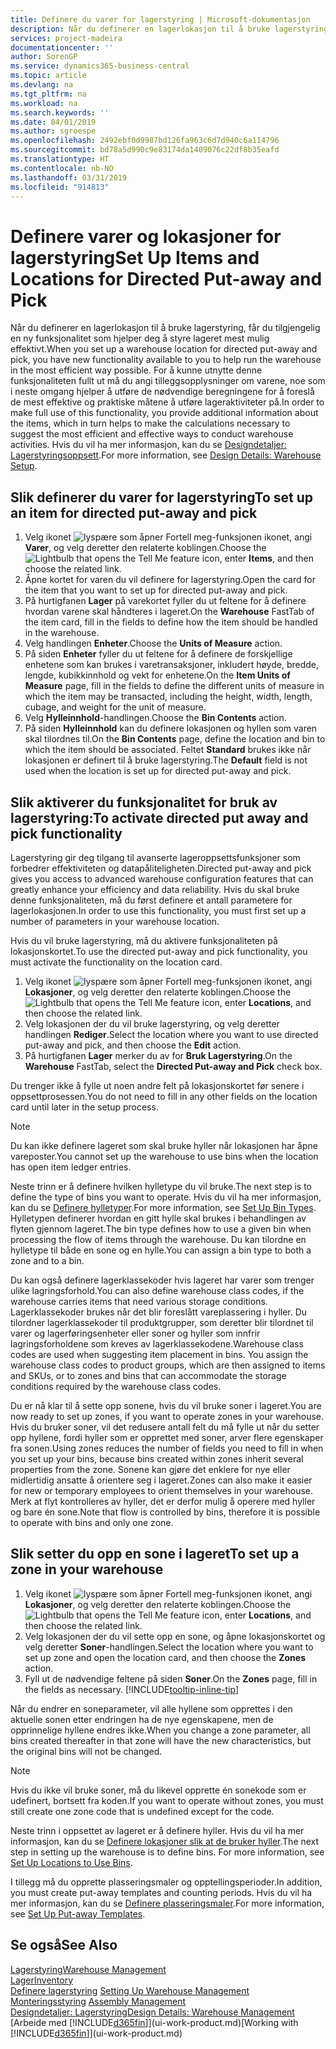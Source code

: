 ```yaml
---
title: Definere du varer for lagerstyring | Microsoft-dokumentasjon
description: Når du definerer en lagerlokasjon til å bruke lagerstyring, får du tilgjengelig en ny funksjonalitet som hjelper deg å styre lageret mest mulig effektivt.
services: project-madeira
documentationcenter: ''
author: SorenGP
ms.service: dynamics365-business-central
ms.topic: article
ms.devlang: na
ms.tgt_pltfrm: na
ms.workload: na
ms.search.keywords: ''
ms.date: 04/01/2019
ms.author: sgroespe
ms.openlocfilehash: 2492ebf0d9987bd126fa963c6d7d940c6a114796
ms.sourcegitcommit: bd78a5d990c9e83174da1409076c22df8b35eafd
ms.translationtype: HT
ms.contentlocale: nb-NO
ms.lasthandoff: 03/31/2019
ms.locfileid: "914813"
---
```

# <a name="set-up-items-and-locations-for-directed-put-away-and-pick"></a><span data-ttu-id="60564-103">Definere varer og lokasjoner for lagerstyring</span><span class="sxs-lookup"><span data-stu-id="60564-103">Set Up Items and Locations for Directed Put-away and Pick</span></span>
<span data-ttu-id="60564-104">Når du definerer en lagerlokasjon til å bruke lagerstyring, får du tilgjengelig en ny funksjonalitet som hjelper deg å styre lageret mest mulig effektivt.</span><span class="sxs-lookup"><span data-stu-id="60564-104">When you set up a warehouse location for directed put-away and pick, you have new functionality available to you to help run the warehouse in the most efficient way possible.</span></span> <span data-ttu-id="60564-105">For å kunne utnytte denne funksjonaliteten fullt ut må du angi tilleggsopplysninger om varene, noe som i neste omgang hjelper å utføre de nødvendige beregningene for å foreslå de mest effektive og praktiske måtene å utføre lageraktiviteter på.</span><span class="sxs-lookup"><span data-stu-id="60564-105">In order to make full use of this functionality, you provide additional information about the items, which in turn helps to make the calculations necessary to suggest the most efficient and effective ways to conduct warehouse activities.</span></span> <span data-ttu-id="60564-106">Hvis du vil ha mer informasjon, kan du se [Designdetaljer: Lagerstyringsoppsett](design-details-warehouse-setup.md).</span><span class="sxs-lookup"><span data-stu-id="60564-106">For more information, see [Design Details: Warehouse Setup](design-details-warehouse-setup.md).</span></span>

## <a name="to-set-up-an-item-for-directed-put-away-and-pick"></a><span data-ttu-id="60564-107">Slik definerer du varer for lagerstyring</span><span class="sxs-lookup"><span data-stu-id="60564-107">To set up an item for directed put-away and pick</span></span>  
1.  <span data-ttu-id="60564-108">Velg ikonet ![lyspære som åpner Fortell meg-funksjonen](media/ui-search/search_small.png "Fortell hva du vil gjøre") ikonet, angi **Varer**, og velg deretter den relaterte koblingen.</span><span class="sxs-lookup"><span data-stu-id="60564-108">Choose the ![Lightbulb that opens the Tell Me feature](media/ui-search/search_small.png "Tell me what you want to do") icon, enter **Items**, and then choose the related link.</span></span>  
2.  <span data-ttu-id="60564-109">Åpne kortet for varen du vil definere for lagerstyring.</span><span class="sxs-lookup"><span data-stu-id="60564-109">Open the card for the item that you want to set up for directed put-away and pick.</span></span>
3. <span data-ttu-id="60564-110">På hurtigfanen **Lager** på varekortet fyller du ut feltene for å definere hvordan varene skal håndteres i lageret.</span><span class="sxs-lookup"><span data-stu-id="60564-110">On the **Warehouse** FastTab of the item card, fill in the fields to define how the item should be handled in the warehouse.</span></span>  
4.  <span data-ttu-id="60564-111">Velg handlingen **Enheter**.</span><span class="sxs-lookup"><span data-stu-id="60564-111">Choose the **Units of Measure** action.</span></span>
5. <span data-ttu-id="60564-112">På siden **Enheter** fyller du ut feltene for å definere de forskjellige enhetene som kan brukes i varetransaksjoner, inkludert høyde, bredde, lengde, kubikkinnhold og vekt for enhetene.</span><span class="sxs-lookup"><span data-stu-id="60564-112">On the **Item Units of Measure** page, fill in the fields to define the different units of measure in which the item may be transacted, including the height, width, length, cubage, and weight for the unit of measure.</span></span>
6. <span data-ttu-id="60564-113">Velg **Hylleinnhold**-handlingen.</span><span class="sxs-lookup"><span data-stu-id="60564-113">Choose the **Bin Contents** action.</span></span>
7. <span data-ttu-id="60564-114">På siden **Hylleinnhold** kan du definere lokasjonen og hyllen som varen skal tilordnes til.</span><span class="sxs-lookup"><span data-stu-id="60564-114">On the **Bin Contents** page, define the location and bin to which the item should be associated.</span></span> <span data-ttu-id="60564-115">Feltet **Standard** brukes ikke når lokasjonen er definert til å bruke lagerstyring.</span><span class="sxs-lookup"><span data-stu-id="60564-115">The **Default** field is not used when the location is set up for directed put-away and pick.</span></span>  

## <a name="to-activate-directed-put-away-and-pick-functionality"></a><span data-ttu-id="60564-116">Slik aktiverer du funksjonalitet for bruk av lagerstyring:</span><span class="sxs-lookup"><span data-stu-id="60564-116">To activate directed put away and pick functionality</span></span>  
<span data-ttu-id="60564-117">Lagerstyring gir deg tilgang til avanserte lageroppsettsfunksjoner som forbedrer effektiviteten og datapåliteligheten.</span><span class="sxs-lookup"><span data-stu-id="60564-117">Directed put-away and pick gives you access to advanced warehouse configuration features that can greatly enhance your efficiency and data reliability.</span></span> <span data-ttu-id="60564-118">Hvis du skal bruke denne funksjonaliteten, må du først definere et antall parametere for lagerlokasjonen.</span><span class="sxs-lookup"><span data-stu-id="60564-118">In order to use this functionality, you must first set up a number of parameters in your warehouse location.</span></span>  

<span data-ttu-id="60564-119">Hvis du vil bruke lagerstyring, må du aktivere funksjonaliteten på lokasjonskortet.</span><span class="sxs-lookup"><span data-stu-id="60564-119">To use the directed put-away and pick functionality, you must activate the functionality on the location card.</span></span>    
1.  <span data-ttu-id="60564-120">Velg ikonet ![lyspære som åpner Fortell meg-funksjonen](media/ui-search/search_small.png "Fortell hva du vil gjøre") ikonet, angi **Lokasjoner**, og velg deretter den relaterte koblingen.</span><span class="sxs-lookup"><span data-stu-id="60564-120">Choose the ![Lightbulb that opens the Tell Me feature](media/ui-search/search_small.png "Tell me what you want to do") icon, enter **Locations**, and then choose the related link.</span></span>  
2.  <span data-ttu-id="60564-121">Velg lokasjonen der du vil bruke lagerstyring, og velg deretter handlingen **Rediger**.</span><span class="sxs-lookup"><span data-stu-id="60564-121">Select the location where you want to use directed put-away and pick, and then choose the **Edit** action.</span></span>  
3.  <span data-ttu-id="60564-122">På hurtigfanen **Lager** merker du av for **Bruk Lagerstyring**.</span><span class="sxs-lookup"><span data-stu-id="60564-122">On the **Warehouse** FastTab, select the **Directed Put-away and Pick** check box.</span></span>  

<span data-ttu-id="60564-123">Du trenger ikke å fylle ut noen andre felt på lokasjonskortet før senere i oppsettprosessen.</span><span class="sxs-lookup"><span data-stu-id="60564-123">You do not need to fill in any other fields on the location card until later in the setup process.</span></span>  

> [!NOTE]  
>  <span data-ttu-id="60564-124">Du kan ikke definere lageret som skal bruke hyller når lokasjonen har åpne vareposter.</span><span class="sxs-lookup"><span data-stu-id="60564-124">You cannot set up the warehouse to use bins when the location has open item ledger entries.</span></span>  

<span data-ttu-id="60564-125">Neste trinn er å definere hvilken hylletype du vil bruke.</span><span class="sxs-lookup"><span data-stu-id="60564-125">The next step is to define the type of bins you want to operate.</span></span> <span data-ttu-id="60564-126">Hvis du vil ha mer informasjon, kan du se [Definere hylletyper](warehouse-how-to-set-up-bin-types.md).</span><span class="sxs-lookup"><span data-stu-id="60564-126">For more information, see [Set Up Bin Types](warehouse-how-to-set-up-bin-types.md).</span></span> <span data-ttu-id="60564-127">Hylletypen definerer hvordan en gitt hylle skal brukes i behandlingen av flyten gjennom lageret.</span><span class="sxs-lookup"><span data-stu-id="60564-127">The bin type defines how to use a given bin when processing the flow of items through the warehouse.</span></span> <span data-ttu-id="60564-128">Du kan tilordne en hylletype til både en sone og en hylle.</span><span class="sxs-lookup"><span data-stu-id="60564-128">You can assign a bin type to both a zone and to a bin.</span></span>  

<span data-ttu-id="60564-129">Du kan også definere lagerklassekoder hvis lageret har varer som trenger ulike lagringsforhold.</span><span class="sxs-lookup"><span data-stu-id="60564-129">You can also define warehouse class codes, if the warehouse carries items that need various storage conditions.</span></span> <span data-ttu-id="60564-130">Lagerklassekoder brukes når det blir foreslått vareplassering i hyller. Du tilordner lagerklassekoder til produktgrupper, som deretter blir tilordnet til varer og lagerføringsenheter eller soner og hyller som innfrir lagringsforholdene som kreves av lagerklassekodene.</span><span class="sxs-lookup"><span data-stu-id="60564-130">Warehouse class codes are used when suggesting item placement in bins. You assign the warehouse class codes to product groups, which are then assigned to items and SKUs, or to zones and bins that can accommodate the storage conditions required by the warehouse class codes.</span></span>  

<span data-ttu-id="60564-131">Du er nå klar til å sette opp sonene, hvis du vil bruke soner i lageret.</span><span class="sxs-lookup"><span data-stu-id="60564-131">You are now ready to set up zones, if you want to operate zones in your warehouse.</span></span> <span data-ttu-id="60564-132">Hvis du bruker soner, vil det redusere antall felt du må fylle ut når du setter opp hyllene, fordi hyller som er opprettet med soner, arver flere egenskaper fra sonen.</span><span class="sxs-lookup"><span data-stu-id="60564-132">Using zones reduces the number of fields you need to fill in when you set up your bins, because bins created within zones inherit several properties from the zone.</span></span> <span data-ttu-id="60564-133">Sonene kan gjøre det enklere for nye eller midlertidig ansatte å orientere seg i lageret.</span><span class="sxs-lookup"><span data-stu-id="60564-133">Zones can also make it easier for new or temporary employees to orient themselves in your warehouse.</span></span> <span data-ttu-id="60564-134">Merk at flyt kontrolleres av hyller, det er derfor mulig å operere med hyller og bare én sone.</span><span class="sxs-lookup"><span data-stu-id="60564-134">Note that flow is controlled by bins, therefore it is possible to operate with bins and only one zone.</span></span>  

## <a name="to-set-up-a-zone-in-your-warehouse"></a><span data-ttu-id="60564-135">Slik setter du opp en sone i lageret</span><span class="sxs-lookup"><span data-stu-id="60564-135">To set up a zone in your warehouse</span></span>  
1.  <span data-ttu-id="60564-136">Velg ikonet ![lyspære som åpner Fortell meg-funksjonen](media/ui-search/search_small.png "Fortell hva du vil gjøre") ikonet, angi **Lokasjoner**, og velg deretter den relaterte koblingen.</span><span class="sxs-lookup"><span data-stu-id="60564-136">Choose the ![Lightbulb that opens the Tell Me feature](media/ui-search/search_small.png "Tell me what you want to do") icon, enter **Locations**, and then choose the related link.</span></span>  
2.  <span data-ttu-id="60564-137">Velg lokasjonen der du vil sette opp en sone, og åpne lokasjonskortet og velg deretter **Soner**-handlingen.</span><span class="sxs-lookup"><span data-stu-id="60564-137">Select the location where you want to set up zone and open the location card, and then choose the **Zones** action.</span></span>  
3.  <span data-ttu-id="60564-138">Fyll ut de nødvendige feltene på siden **Soner**.</span><span class="sxs-lookup"><span data-stu-id="60564-138">On the **Zones** page, fill in the fields as necessary.</span></span> [!INCLUDE[tooltip-inline-tip](includes/tooltip-inline-tip_md.md)]  

<span data-ttu-id="60564-139">Når du endrer en soneparameter, vil alle hyllene som opprettes i den aktuelle sonen etter endringen ha de nye egenskapene, men de opprinnelige hyllene endres ikke.</span><span class="sxs-lookup"><span data-stu-id="60564-139">When you change a zone parameter, all bins created thereafter in that zone will have the new characteristics, but the original bins will not be changed.</span></span>  

> [!NOTE]  
>  <span data-ttu-id="60564-140">Hvis du ikke vil bruke soner, må du likevel opprette én sonekode som er udefinert, bortsett fra koden.</span><span class="sxs-lookup"><span data-stu-id="60564-140">If you want to operate without zones, you must still create one zone code that is undefined except for the code.</span></span>  

<span data-ttu-id="60564-141">Neste trinn i oppsettet av lageret er å definere hyller. Hvis du vil ha mer informasjon, kan du se [Definere lokasjoner slik at de bruker hyller](warehouse-how-to-set-up-locations-to-use-bins.md).</span><span class="sxs-lookup"><span data-stu-id="60564-141">The next step in setting up the warehouse is to define bins. For more information, see [Set Up Locations to Use Bins](warehouse-how-to-set-up-locations-to-use-bins.md).</span></span>  

<span data-ttu-id="60564-142">I tillegg må du opprette plasseringsmaler og opptellingsperioder.</span><span class="sxs-lookup"><span data-stu-id="60564-142">In addition, you must create put-away templates and counting periods.</span></span> <span data-ttu-id="60564-143">Hvis du vil ha mer informasjon, kan du se [Definere plasseringsmaler](warehouse-how-to-set-up-put-away-templates.md).</span><span class="sxs-lookup"><span data-stu-id="60564-143">For more information, see [Set Up Put-away Templates](warehouse-how-to-set-up-put-away-templates.md).</span></span>  

## <a name="see-also"></a><span data-ttu-id="60564-144">Se også</span><span class="sxs-lookup"><span data-stu-id="60564-144">See Also</span></span>  
[<span data-ttu-id="60564-145">Lagerstyring</span><span class="sxs-lookup"><span data-stu-id="60564-145">Warehouse Management</span></span>](warehouse-manage-warehouse.md)  
[<span data-ttu-id="60564-146">Lager</span><span class="sxs-lookup"><span data-stu-id="60564-146">Inventory</span></span>](inventory-manage-inventory.md)  
<span data-ttu-id="60564-147">[Definere lagerstyring](warehouse-setup-warehouse.md)   </span><span class="sxs-lookup"><span data-stu-id="60564-147">[Setting Up Warehouse Management](warehouse-setup-warehouse.md)   </span></span>  
<span data-ttu-id="60564-148">[Monteringsstyring](assembly-assemble-items.md)  </span><span class="sxs-lookup"><span data-stu-id="60564-148">[Assembly Management](assembly-assemble-items.md)  </span></span>  
[<span data-ttu-id="60564-149">Designdetaljer: Lagerstyring</span><span class="sxs-lookup"><span data-stu-id="60564-149">Design Details: Warehouse Management</span></span>](design-details-warehouse-management.md)  
<span data-ttu-id="60564-150">[Arbeide med [!INCLUDE[d365fin](includes/d365fin_md.md)]](ui-work-product.md)</span><span class="sxs-lookup"><span data-stu-id="60564-150">[Working with [!INCLUDE[d365fin](includes/d365fin_md.md)]](ui-work-product.md)</span></span>  
